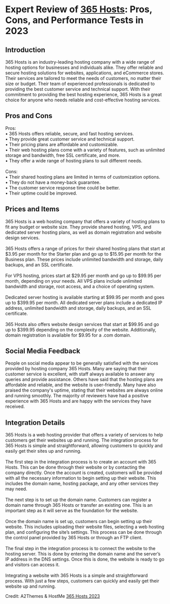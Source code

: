 <h1>Expert Review of <a href="https://a2themes.com/365-hosts-reviews">365 Hosts</a>: Pros, Cons, and Performance Tests in 2023</h1>
<h2>Introduction</h2>
365 Hosts is an industry-leading hosting company with a wide range of hosting options for businesses and individuals alike. They offer reliable and secure hosting solutions for websites, applications, and eCommerce stores. Their services are tailored to meet the needs of customers, no matter their size or budget. Their team of experienced professionals is dedicated to providing the best customer service and technical support. With their commitment to providing the best hosting experience, 365 Hosts is a great choice for anyone who needs reliable and cost-effective hosting services.
<h2>Pros and Cons</h2>
Pros: <br>• 365 Hosts offers reliable, secure, and fast hosting services.<br>• They provide great customer service and technical support.<br>• Their pricing plans are affordable and customizable.<br>• Their web hosting plans come with a variety of features, such as unlimited storage and bandwidth, free SSL certificate, and more.<br>• They offer a wide range of hosting plans to suit different needs.<br><br>Cons:<br>• Their shared hosting plans are limited in terms of customization options.<br>• They do not have a money-back guarantee.<br>• The customer service response time could be better.<br>• Their uptime could be improved.
<h2>Prices and Items</h2>
365 Hosts is a web hosting company that offers a variety of hosting plans to fit any budget or website size. They provide shared hosting, VPS, and dedicated server hosting plans, as well as domain registration and website design services. <br><br>365 Hosts offers a range of prices for their shared hosting plans that start at $3.95 per month for the Starter plan and go up to $15.95 per month for the Business plan. These prices include unlimited bandwidth and storage, daily backups, and an SSL certificate.<br><br>For VPS hosting, prices start at $29.95 per month and go up to $99.95 per month, depending on your needs. All VPS plans include unlimited bandwidth and storage, root access, and a choice of operating system.<br><br>Dedicated server hosting is available starting at $99.95 per month and goes up to $399.95 per month. All dedicated server plans include a dedicated IP address, unlimited bandwidth and storage, daily backups, and an SSL certificate.<br><br>365 Hosts also offers website design services that start at $99.95 and go up to $399.95 depending on the complexity of the website. Additionally, domain registration is available for $9.95 for a .com domain.
<h2>Social Media Feedback</h2>
People on social media appear to be generally satisfied with the services provided by hosting company 365 Hosts. Many are saying that their customer service is excellent, with staff always available to answer any queries and provide assistance. Others have said that the hosting plans are affordable and reliable, and the website is user-friendly. Many have also praised the company's uptime, stating that their websites are always online and running smoothly. The majority of reviewers have had a positive experience with 365 Hosts and are happy with the services they have received.
<h2>Integration Details</h2>
365 Hosts is a web hosting provider that offers a variety of services to help customers get their websites up and running. The integration process for 365 Hosts is simple and straightforward, allowing customers to quickly and easily get their sites up and running.<br><br>The first step in the integration process is to create an account with 365 Hosts. This can be done through their website or by contacting the company directly. Once the account is created, customers will be provided with all the necessary information to begin setting up their website. This includes the domain name, hosting package, and any other services they may need. <br><br>The next step is to set up the domain name. Customers can register a domain name through 365 Hosts or transfer an existing one. This is an important step as it will serve as the foundation for the website. <br><br>Once the domain name is set up, customers can begin setting up their website. This includes uploading their website files, selecting a web hosting plan, and configuring the site’s settings. This process can be done through the control panel provided by 365 Hosts or through an FTP client. <br><br>The final step in the integration process is to connect the website to the hosting server. This is done by entering the domain name and the server’s IP address in the DNS settings. Once this is done, the website is ready to go and visitors can access it. <br><br>Integrating a website with 365 Hosts is a simple and straightforward process. With just a few steps, customers can quickly and easily get their website up and running.
<p>Credit: A2Themes & HostMe <a href="https://a2themes.com/365-hosts-reviews">365 Hosts 2023</a></p>
